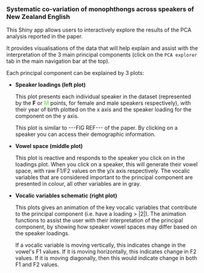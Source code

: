 ### Systematic co-variation of monophthongs across speakers of New Zealand English

This Shiny app allows users to interactively explore the results of the PCA analysis 
reported in the paper.

It provides visualisations of the data that will help explain and assist with the 
interpretation of the 3 main principal components (click on the `PCA explorer` tab 
in the main navigation bar at the top).

Each principal component can be explained by 3 plots:

* **Speaker loadings (left plot)**

	This plot presents each individual speaker in the dataset (represented by the **F** 
	or <span style="color: #75FC4C">**M**</span> points, for female and male speakers 
	respectively), with their year of birth plotted on the x axis and the speaker loading 
	for the component on the y axis.

	This plot is similar to ---FIG REF--- of the paper. By clicking on a speaker you can 
	access their demographic information.
	
* **Vowel space (middle plot)**

	This plot is reactive and responds to the speaker you click on in the loadings plot. 
	When you click on a speaker, this will generate their vowel space, with raw F1/F2 
	values on the y/x axis respectively. The vocalic variables that are considered 
	important to the principal component are presented in colour, all other variables are 
	in gray.
	
* **Vocalic variables schematic (right plot)**

	This plots gives an animation of the key vocalic variables that contribute to the 
	principal component (i.e. have a loading > |2|). The animation functions to assist 
	the user with their interpretation of the principal component, by showing how speaker 
	vowel spaces may differ based on the speaker loadings.
	
	If a vocalic variable is moving vertically, this indicates change in the vowel's F1 
	values. If it is moving horizontally, this indicates change in F2 values. If it is 
	moving diagonally, then this would indicate change in both F1 and F2 values.
